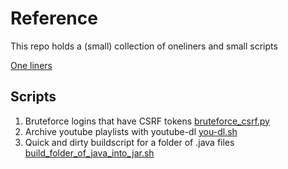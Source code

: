# Reference
This repo holds a (small) collection of oneliners and small scripts

[One liners](./one-liners.md)

## Scripts

1. Bruteforce logins that have CSRF tokens [bruteforce_csrf.py](./bruteforce_csrf.py)
2. Archive youtube playlists  with youtube-dl [you-dl.sh](./you-dl.sh)
3. Quick and dirty buildscript for a folder of .java files [build_folder_of_java_into_jar.sh](./build_folder_of_java_into_jar.sh)
